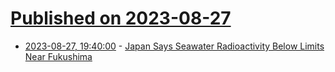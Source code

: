 # [Published on 2023-08-27](index.md)

* [2023-08-27, 19:40:00](https://hardware.slashdot.org/story/23/08/27/1933250/japan-says-seawater-radioactivity-below-limits-near-fukushima?utm_source=rss1.0mainlinkanon&utm_medium=feed) - [Japan Says Seawater Radioactivity Below Limits Near Fukushima](https://hardware.slashdot.org/story/23/08/27/1933250/japan-says-seawater-radioactivity-below-limits-near-fukushima?utm_source=rss1.0mainlinkanon&utm_medium=feed)
